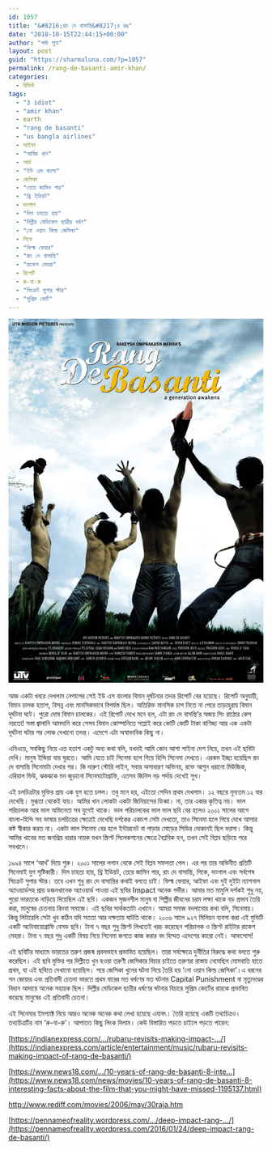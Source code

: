 ```yaml
---
id: 1057
title: "&#8216;রাং দে বাসান্তি&#8217;র রঙ"
date: "2018-10-15T22:44:15+00:00"
author: "শর্মা লুনা"
layout: post
guid: "https://sharmaluna.com/?p=1057"
permalink: /rang-de-basanti-amir-khan/
categories:
  - রিভিউ
tags:
  - "3 idiot"
  - "amir khan"
  - earth
  - "rang de basanti"
  - "us bangla airlines"
  - আইফা
  - "আমির খান"
  - আর্থ
  - "ইউ এস বাংলা"
  - জেসিকা
  - "তেরে জামিন পার"
  - "থ্রি ইডিয়ট"
  - দাংগাল
  - "দিল চাহতা হায়"
  - "দিল্লীর মেডিকেল ছাত্রীর ধর্ষণ"
  - "নো ওয়ান কিল্ড জেসিকা"
  - পিকে
  - "ফিল্ম ফেয়ার"
  - "রাং দে বাসান্তি"
  - "রাকেশ মেহরা"
  - রিপোর্ট
  - রু-বা-রু
  - "সিক্রেট সুপার স্টার"
  - "সুপ্রিম কোর্ট"
---
```


[![](/assets/images/wp-content/uploads/2018/10/MV5BM2I3OGU1YmQtNjIyOC00OGYzLWFkOTgtOGIyMDVlNmE2M2VmXkEyXkFqcGdeQXVyODE5NzE3OTE@._V1_.jpg)](/assets/images/wp-content/uploads/2018/10/MV5BM2I3OGU1YmQtNjIyOC00OGYzLWFkOTgtOGIyMDVlNmE2M2VmXkEyXkFqcGdeQXVyODE5NzE3OTE@._V1_.jpg)

আজ একটা খবরে দেখলাম নেপালের সেই ইউ এস বাংলার বিমান দূর্ঘটনার তদন্ত রিপোর্ট বের হয়েছে। রিপোর্ট অনুযায়ী, বিমান চালক হতাশ, বিসন্ন এবং মানসিকভাবে বিপর্যস্ত ছিল। অতিরিক্ত মানসিক চাপ নিতে না পেরে তাড়াহুরায় বিমান দূর্ঘটনা ঘটে। পুরো দোষ বিমান চালকের। এই রিপোর্ট দেখে মনে হল, এটা রাং দে বাসন্তি’র অজয় সিং রাঠোর কেস নয়তো! সস্তা জ্বালানি আমদানি করে সেসব বিমান কোম্পানিতে সাপ্লাই করে কোটি কোটি টাকা বাণিজ্য আর এক একটা দূর্ঘটনা ঘটার পর লোক দেখানো তদন্ত। এদেশে এটা অস্বাভাবিক কিছু না।

এনিওয়ে, সবকিছু নিয়ে এত হতাশ একটু অন্য কথা বলি, যখনই আমি কোন আশা পাইনা দেশ নিয়ে, তখন এই ছবিটা দেখি। মানুষ ইন্ডিয়া যায় ঘুরতে। আমি যেতে চাই সিনেমা হলে গিয়ে হিন্দি সিনেমা দেখতে। এরকম ইচ্ছা হয়েছিল রাং দে বাসান্তি সিনেমাটা দেখার পর। কি দারুণ স্টোরি লাইন, সবার অসাধারণ অভিনয়, রক্তে আগুন ধরানো মিউজিক, এরিয়াল ভিউ, ঝকঝকে মন জুড়ানো সিনেমাটোগ্রাফি, এতসব জিনিস বড় পর্দায় দেখেই সুখ।

এই চলচিত্রটার মুক্তির প্রায় এক যুগ হতে চলল। তবু মনে হয়, এইতো সেদিন প্রথম দেখলাম। ১২ বছরে নূন্যতম ১২ বার দেখেছি। মুগ্ধতা থেকেই যায়। আমির খান লোকটা একটা জিনিয়াসের ডিব্বা। না, তার একার কৃতিত্ব নয়। ভাল পরিচালক আর ভাল অভিনেতা সব যুগেই থাকে। ভাল পরিচালকের ভাল ভাল ছবি বের হলেও ২০০১ সালের আগে বাংলা-হিন্দি সব ভাষার চলচিত্রের ক্ষেত্রেই দেখেছি দর্শকের একাংশ সেটা দেখতো, তাও সিনেমা হলে গিয়ে দেখে আসার কষ্ট স্বীকার করত না। একটা ভাল সিনেমা বের হলে ইন্টারনেট বা পাড়ার মোড়ের সিডির দোকানই ছিল ভরসা। কিন্তু আমির খানের মত জনপ্রিয় ধারার নায়ক যখন স্ক্রিপ্ট সিলেকশনের ক্ষেত্রে বৈপ্লবিক হন, তখন সেই বিপ্লব ছড়িয়ে পরে সবখানে।

১৯৯৪ সালে ‘আর্থ’ দিয়ে শুরু। ২০০১ সালের লগান থেকে সেই বিপ্লব সফলতা পেল। এর পর তার অভিনীত প্রতিটি সিনেমাই যুগ সৃষ্টিকারী। দিল চাহতা হায়, থ্রি ইডিয়ট, তেরে জামিন পার, রাং দে বাসান্তি, পিকে, দাংগাল এবং সর্বশেষ সিক্রেট সুপার স্টার। তবে এখন শুধু রাং দে বাসান্তির কথাই বলতে চাই। ফিল্ম ফেয়ার, আইফা এবং দুই দুইটা ন্যাশনাল অ্যাওয়ার্ডসহ প্রায় ডজনখানেক অ্যাওয়ার্ড পাওয়া এই ছবির Impact অনেক গভীর। আমার মত মামুলি দর্শকই শুধু নয়, পুরো ভারতকে নাড়িয়ে দিয়েছিল এই ছবি। একজন সৃজনশীল মানুষ বা শিল্পীর জীবনের চরম লক্ষ্য থাকে বড় প্রভাব তৈরি করা, মানুষের চেতনায় কিংবা সমাজে। এই ছবির সার্থকতাটা এখানে। আমরা সমাজ বদলানোর কথা বলি, সিনেমায়। কিন্তু লিটারেলি সেটা খুব কঠিন যদি সততা আর দক্ষতায় ঘাটতি থাকে। ২০০৬ সালে ৯২৭ মিলিয়ন ব্যবসা করা এই মুভিটি একটি অটোবায়োগ্রাফি বেসড ছবি। টানা ৭ বছর শুধু স্ক্রিপ্ট লিখতেই খরচ করেছেন পরিচালক ও স্ক্রিপ্ট রাইটার রাকেশ মেহরা। টানা ৭ বছর শুধু একটি বিষয় নিয়ে সিনেমা জগতে কাজ করার বদ হিম্মত এদেশের কারো নেই। আফসোস!

এই ছবিটির মাধ্যমে ভারতের তরুণ প্রজন্ম প্রবলভাবে প্রভাবিত হয়েছিল। তারা সর্বক্ষেত্রে দুর্নীতির বিরুদ্ধে কথা বলতে শুরু করেছিল। এই ছবি মুক্তির পর দিল্লীতে খুন হওয়া তরুণী জেসিকার বিচার চাইতে তরুণরা রাস্তায় নেমেছিল মোমবাতি হাতে প্রথম, যা এই ছবিতে দেখানো হয়েছিল। পরে জেসিকা খুনের ঘটনা নিয়ে তৈরি হয় ‘নো ওয়ান কিল্ড জেসিকা’।এ ধরনের গন জোয়ার এবং প্রতিবাদী চেতনা ভারতে প্রথম বারের মত ধর্ষণের মত ঘটনার Capital Punishment বা মৃত্যুদণ্ডের বিধান আদায়ে অনেক সহায়ক ছিল। দিল্লীর মেডিকেল ছাত্রীর ধর্ষণের ঘটনার বিচারে সুপ্রিম কোর্টের রায়কে প্রভাবিত করেছে মানুষের এই প্রতিবাদী চেতনা।

এই সিনেমার ইমপ্যাক্ট নিয়ে আরও অনেক অনেক কথা লেখা হয়েছে এযাবৎ। তৈরি হয়েছে একটি তথ্যচিত্রও। তথ্যচিত্রটির নাম ‘রু-বা-রু’। আপাতত কিছু লিংক দিলাম। কেউ বিস্তারিত পড়তে চাইলে পড়তে পারেন:

[https://indianexpress.com/…/rubaru-revisits-making-impact-…/](https://indianexpress.com/article/entertainment/music/rubaru-revisits-making-impact-of-rang-de-basanti/)

[https://www.news18.com/…/10-years-of-rang-de-basanti-8-inte…](https://www.news18.com/news/movies/10-years-of-rang-de-basanti-8-interesting-facts-about-the-film-that-you-might-have-missed-1195137.html)

<http://www.rediff.com/movies/2006/may/30raja.htm>

[https://pennameofreality.wordpress.com/…/deep-impact-rang-…/](https://pennameofreality.wordpress.com/2016/01/24/deep-impact-rang-de-basanti/)
